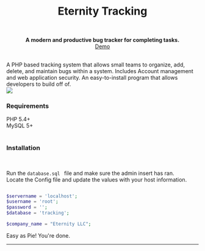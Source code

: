
<h1 align="center">Eternity Tracking</h1> <br>
<p align="center">
<b>A modern and productive bug tracker for completing tasks.</b><br>
<a href="https://eternity-tracking.000webhostapp.com/ET/index.php">Demo</a>
</p><br>
A PHP based tracking system that allows small teams to organize, add, delete, and maintain bugs within a system. Includes Account management and web application security. An easy-to-install program that allows developers to build off of.<br>
<a href="http://tinypic.com?ref=2q9jm0h" target="_blank"><img src="http://i65.tinypic.com/2q9jm0h.png" border="0" ></a><br>
<h3>Requirements</h3>
PHP 5.4+ <br>
MySQL 5+<br>
<br>

<h3>Installation</h3><br>


Run the `database.sql ` file and make sure the admin insert has ran.<br>
Locate the Config file and update the values with your host information.<br>


```php

$servername = 'localhost';
$username = 'root';
$password = '';
$database = 'tracking';

$company_name = "Eternity LLC";

```
Easy as Pie! You're done.
<hr>
